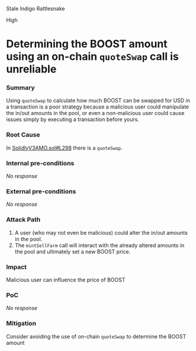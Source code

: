 Stale Indigo Rattlesnake

High

# Determining the BOOST amount using an on-chain `quoteSwap` call is unreliable

### Summary

Using `quoteSwap` to calculate how much BOOST can be swapped for USD in a transaction is a poor strategy because a malicious user could manipulate the in/out amounts in the pool, or even a non-malicious user could cause issues simply by executing a transaction before yours.

### Root Cause

In [SolidlyV3AMO.sol#L298](https://github.com/sherlock-audit/2024-10-axion/blob/main/liquidity-amo/contracts/SolidlyV3AMO.sol#L298) there is a `quoteSwap`.

### Internal pre-conditions

_No response_

### External pre-conditions

_No response_

### Attack Path

1. A user (who may not even be malicious) could alter the in/out amounts in the pool.
2. The `mintSellFarm` call will interact with the already altered amounts in the pool and ultimately set a new BOOST price.

### Impact

Malicious user can influence the price of BOOST

### PoC

_No response_

### Mitigation

Consider avoiding the use of on-chain `quoteSwap` to determine the BOOST amount